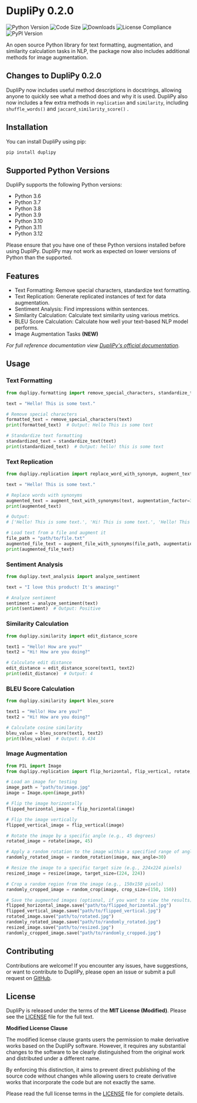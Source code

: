 # DupliPy 0.2.0
![Python Version](https://img.shields.io/badge/python-3.12-blue.svg)
![Code Size](https://img.shields.io/github/languages/code-size/infinitode/duplipy)
![Downloads](https://pepy.tech/badge/duplipy)
![License Compliance](https://img.shields.io/badge/license-compliance-brightgreen.svg)
![PyPI Version](https://img.shields.io/pypi/v/duplipy)

An open source Python library for text formatting, augmentation, and similarity calculation tasks in NLP, the package now also includes additional methods for image augmentation.

## Changes to DupliPy 0.2.0

DupliPy now includes useful method descriptions in docstrings, allowing anyone to quickly see what a method does and why it is used. DupliPy also now includes a few extra methods in `replication` and `similarity`, including `shuffle_words()` and `jaccard_similarity_score()` .

## Installation

You can install DupliPy using pip:

```bash
pip install duplipy
```

## Supported Python Versions

DupliPy supports the following Python versions:

- Python 3.6
- Python 3.7
- Python 3.8
- Python 3.9
- Python 3.10
- Python 3.11
- Python 3.12

Please ensure that you have one of these Python versions installed before using DupliPy. DupliPy may not work as expected on lower versions of Python than the supported.

## Features

- Text Formatting: Remove special characters, standardize text formatting.
- Text Replication: Generate replicated instances of text for data augmentation.
- Sentiment Analysis: Find impressions within sentences.
- Similarity Calculation: Calculate text similarity using various metrics.
- BLEU Score Calculation: Calculate how well your text-based NLP model performs.
- Image Augmentation Tasks **(NEW)**

*For full reference documentation view [DupliPy's official documentation](https://infinitode-docs.gitbook.io/documentation/package-documentation/duplipy-package-documentation).*

## Usage

### Text Formatting

```python
from duplipy.formatting import remove_special_characters, standardize_text

text = "Hello! This is some text."

# Remove special characters
formatted_text = remove_special_characters(text)
print(formatted_text)  # Output: Hello This is some text

# Standardize text formatting
standardized_text = standardize_text(text)
print(standardized_text)  # Output: hello! this is some text
```

### Text Replication

```python
from duplipy.replication import replace_word_with_synonym, augment_text_with_synonyms

text = "Hello! This is some text."

# Replace words with synonyms
augmented_text = augment_text_with_synonyms(text, augmentation_factor=3, probability=0.5)
print(augmented_text)

# Output:
# ['Hello! This is some text.', 'Hi! This is some text.', 'Hello! This is certain text.']

# Load text from a file and augment it
file_path = "path/to/file.txt"
augmented_file_text = augment_file_with_synonyms(file_path, augmentation_factor=3, probability=0.5)
print(augmented_file_text)
```

### Sentiment Analysis

```python
from duplipy.text_analysis import analyze_sentiment

text = "I love this product! It's amazing!"

# Analyze sentiment
sentiment = analyze_sentiment(text)
print(sentiment)  # Output: Positive
```

### Similarity Calculation

```python
from duplipy.similarity import edit_distance_score

text1 = "Hello! How are you?"
text2 = "Hi! How are you doing?"

# Calculate edit distance
edit_distance = edit_distance_score(text1, text2)
print(edit_distance)  # Output: 4
```

### BLEU Score Calculation

```python
from duplipy.similarity import bleu_score

text1 = "Hello! How are you?"
text2 = "Hi! How are you doing?"

# Calculate cosine similarity
bleu_value = bleu_score(text1, text2)
print(bleu_value)  # Output: 0.434
```

### Image Augmentation

```python
from PIL import Image
from duplipy.replication import flip_horizontal, flip_vertical, rotate, random_rotation, resize, crop, random_crop

# Load an image for testing
image_path = "path/to/image.jpg"
image = Image.open(image_path)

# Flip the image horizontally
flipped_horizontal_image = flip_horizontal(image)

# Flip the image vertically
flipped_vertical_image = flip_vertical(image)

# Rotate the image by a specific angle (e.g., 45 degrees)
rotated_image = rotate(image, 45)

# Apply a random rotation to the image within a specified range of angles (e.g., -30 to 30 degrees)
randomly_rotated_image = random_rotation(image, max_angle=30)

# Resize the image to a specific target size (e.g., 224x224 pixels)
resized_image = resize(image, target_size=(224, 224))

# Crop a random region from the image (e.g., 150x150 pixels)
randomly_cropped_image = random_crop(image, crop_size=(150, 150))

# Save the augmented images (optional, if you want to view the results)
flipped_horizontal_image.save("path/to/flipped_horizontal.jpg")
flipped_vertical_image.save("path/to/flipped_vertical.jpg")
rotated_image.save("path/to/rotated.jpg")
randomly_rotated_image.save("path/to/randomly_rotated.jpg")
resized_image.save("path/to/resized.jpg")
randomly_cropped_image.save("path/to/randomly_cropped.jpg")
```

## Contributing

Contributions are welcome! If you encounter any issues, have suggestions, or want to contribute to DupliPy, please open an issue or submit a pull request on [GitHub](https://github.com/infinitode/duplipy).

## License

DupliPy is released under the terms of the **MIT License (Modified)**. Please see the [LICENSE](https://github.com/infinitode/duplipy/blob/main/LICENSE) file for the full text.

**Modified License Clause**



The modified license clause grants users the permission to make derivative works based on the DupliPy software. However, it requires any substantial changes to the software to be clearly distinguished from the original work and distributed under a different name.

By enforcing this distinction, it aims to prevent direct publishing of the source code without changes while allowing users to create derivative works that incorporate the code but are not exactly the same.

Please read the full license terms in the [LICENSE](https://github.com/infinitode/duplipy/blob/main/LICENSE) file for complete details.
